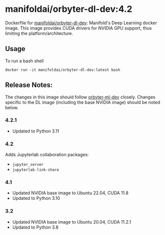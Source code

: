 # manifoldai/orbyter-dl-dev:4.2

Dockerfile for [manifoldai/orbyter-dl-dev](https://hub.docker.com/r/manifoldai/orbyter-dl-dev): Manifold's Deep Learning docker image.
This image provides CUDA drivers for NVIDIA GPU support, thus limiting the platform/architecture.

## Usage

To run a bash shell

`docker run -it manifoldai/orbyter-dl-dev:latest bash`

## Release Notes:

The changes in this image should follow [orbyter-ml-dev](../orbyter-ml-dev/README.md) closely. Changes specific to the DL image (including the base NVIDIA image) should be noted below.

### 4.2.1

- Updated to Python 3.11

### 4.2

Adds Jupyterlab collaboration packages:

- `jupyter_server`
- `jupyterlab-link-share`

### 4.1

- Updated NVIDIA base image to Ubuntu 22.04, CUDA 11.8
- Updated to Python 3.10

### 3.2

- Updated NVIDIA base image to Ubuntu 20.04, CUDA 11.2.1
- Updated to Python 3.8

